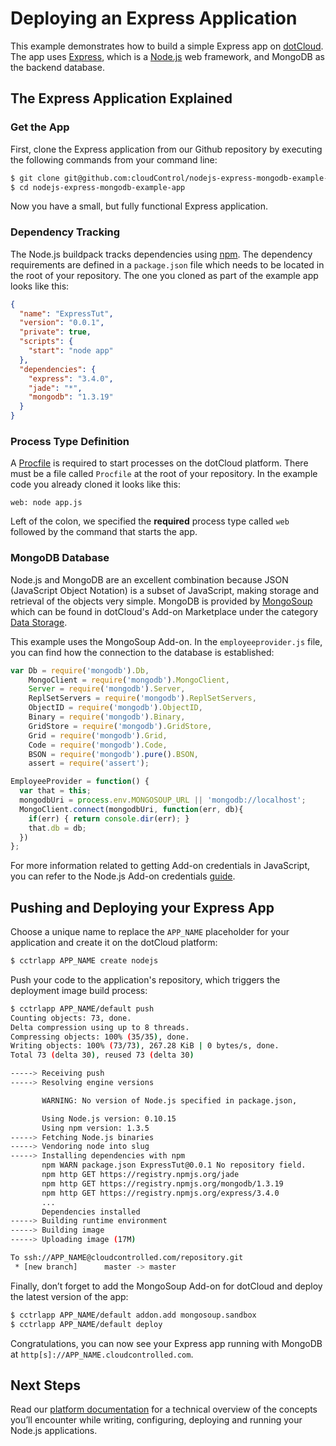 # Deploying an Express Application

This example demonstrates how to build a simple Express app on [dotCloud]. The
app uses [Express], which is a [Node.js] web framework, and MongoDB as the
backend database.

## The Express Application Explained

### Get the App
First, clone the Express application from our
Github repository by executing the following commands from your command line:

~~~bash
$ git clone git@github.com:cloudControl/nodejs-express-mongodb-example-app.git
$ cd nodejs-express-mongodb-example-app
~~~

Now you have a small, but fully functional Express application.

### Dependency Tracking

The Node.js buildpack tracks dependencies using
[npm]. The dependency requirements are defined in a `package.json` file which needs to be located
in the root of your repository. The one you cloned as part of the example app looks like this:

~~~json
{
  "name": "ExpressTut",
  "version": "0.0.1",
  "private": true,
  "scripts": {
    "start": "node app"
  },
  "dependencies": {
    "express": "3.4.0",
    "jade": "*",
    "mongodb": "1.3.19"
  }
}
~~~

### Process Type Definition

A [Procfile] is required to start processes on the dotCloud platform. There
must be a file called `Procfile` at the root of your repository. In the example
code you already cloned it looks like this:

~~~
web: node app.js
~~~

Left of the colon, we specified the **required** process type called `web` followed by the command that starts the app.

### MongoDB Database

Node.js and MongoDB are an excellent combination because JSON
(JavaScript Object Notation) is a subset of JavaScript, making storage and
retrieval of the objects very simple. MongoDB is provided by [MongoSoup]
which can be found in dotCloud's Add-on Marketplace under the
category [Data Storage].

This example uses the MongoSoup Add-on. In the
`employeeprovider.js` file, you can find how the connection to the database is
established:

~~~javascript
var Db = require('mongodb').Db,
    MongoClient = require('mongodb').MongoClient,
    Server = require('mongodb').Server,
    ReplSetServers = require('mongodb').ReplSetServers,
    ObjectID = require('mongodb').ObjectID,
    Binary = require('mongodb').Binary,
    GridStore = require('mongodb').GridStore,
    Grid = require('mongodb').Grid,
    Code = require('mongodb').Code,
    BSON = require('mongodb').pure().BSON,
    assert = require('assert');

EmployeeProvider = function() {
  var that = this;
  mongodbUri = process.env.MONGOSOUP_URL || 'mongodb://localhost';
  MongoClient.connect(mongodbUri, function(err, db){
    if(err) { return console.dir(err); }
    that.db = db;
  })
};
~~~

For more information related to getting Add-on credentials in JavaScript, you
can refer to the Node.js Add-on credentials [guide][get-conf].


## Pushing and Deploying your Express App

Choose a unique name to replace the `APP_NAME` placeholder for your application
and create it on the dotCloud platform:

~~~bash
$ cctrlapp APP_NAME create nodejs
~~~

Push your code to the application's repository, which triggers the deployment
image build process:

~~~bash
$ cctrlapp APP_NAME/default push
Counting objects: 73, done.
Delta compression using up to 8 threads.
Compressing objects: 100% (35/35), done.
Writing objects: 100% (73/73), 267.28 KiB | 0 bytes/s, done.
Total 73 (delta 30), reused 73 (delta 30)

-----> Receiving push
-----> Resolving engine versions

       WARNING: No version of Node.js specified in package.json,

       Using Node.js version: 0.10.15
       Using npm version: 1.3.5
-----> Fetching Node.js binaries
-----> Vendoring node into slug
-----> Installing dependencies with npm
       npm WARN package.json ExpressTut@0.0.1 No repository field.
       npm http GET https://registry.npmjs.org/jade
       npm http GET https://registry.npmjs.org/mongodb/1.3.19
       npm http GET https://registry.npmjs.org/express/3.4.0
       ...
       Dependencies installed
-----> Building runtime environment
-----> Building image
-----> Uploading image (17M)

To ssh://APP_NAME@cloudcontrolled.com/repository.git
 * [new branch]      master -> master
~~~

Finally, don’t forget to add the MongoSoup Add-on for dotCloud and deploy the
latest version of the app:

~~~bash
$ cctrlapp APP_NAME/default addon.add mongosoup.sandbox
$ cctrlapp APP_NAME/default deploy
~~~

Congratulations, you can now see your Express app running with MongoDB at
`http[s]://APP_NAME.cloudcontrolled.com`.


## Next Steps
Read our [platform documentation] for a technical overview of the concepts you’ll
encounter while writing, configuring, deploying and running your Node.js
applications.


[Node.js]: http://nodejs.org/
[Express]: http://expressjs.com/
[npm]: https://npmjs.org/
[dotCloud]: http://next.dotcloud.com
[Node.js buildpack]: https://github.com/cloudControl/buildpack-nodejs
[get-conf]: https://next.dotcloud.com/dev-center/guides/nodejs/add-on-credentials
[Procfile]: https://next.dotcloud.com/dev-center/platform-documentation#buildpacks-and-the-procfile
[platform documentation]: https://next.dotcloud.com/dev-center/platform-documentation
[Data Storage]: https://next.dotcloud.com/add-ons?c=1
[MongoSoup]: https://next.dotcloud.com/add-ons/mongosoup
